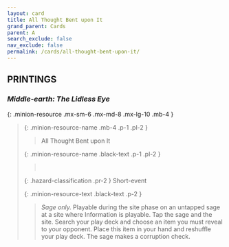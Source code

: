 ```yaml
---
layout: card
title: All Thought Bent upon It
grand_parent: Cards
parent: A
search_exclude: false
nav_exclude: false
permalink: /cards/all-thought-bent-upon-it/
---
```


## PRINTINGS


### _Middle-earth: The Lidless Eye_

{: .minion-resource .mx-sm-6 .mx-md-8 .mx-lg-10 .mb-4 }
> {: .minion-resource-name .mb-4 .p-1 .pl-2 }
> > <div class="hazard-mp"></div>
> > <div class="card-name">All Thought Bent upon It</div>
>
> {: .minion-resource-name .black-text .p-1 .pl-2 }
> > &nbsp;
>
> {: .hazard-classification .pr-2 }
> Short-event
>
> {: .minion-resource-text .black-text .p-2 }
> > _Sage only._ Playable during the site phase on an untapped sage at a site where Information is playable. Tap the sage and the site. Search your play deck and choose an item you must reveal to your opponent. Place this item in your hand and reshuffle your play deck. The sage makes a corruption check. 
> 

